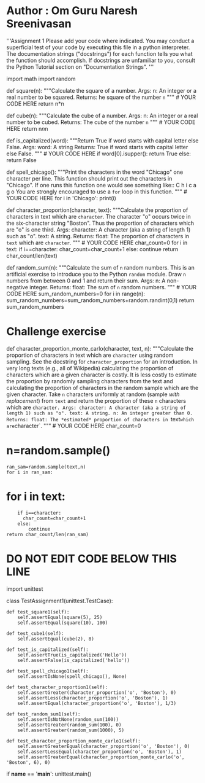 
# Author : Om Guru Naresh Sreenivasan

'''Assignment 1
Please add your code where indicated. You may conduct a superficial test of
your code by executing this file in a python interpreter.
The documentation strings ("docstrings") for each function tells you what the
function should accomplish. If docstrings are unfamiliar to you, consult the
Python Tutorial section on "Documentation Strings".
'''

import math
import random

def square(n):
    """Calculate the square of a number.
    Args:
        n: An integer or a real number to be squared.
    Returns:
        he square of the number `n`
    """
    # YOUR CODE HERE
    return n*n


def cube(n):
    """Calculate the cube of a number.
    Args:
        n: An integer or a real number to be cubed.
    Returns:
        The cube of the number `n`
    """
    # YOUR CODE HERE
    return n*n*n


def is_capitalized(word):
    """Return True if word starts with capital letter else False.
    Args:
        word: A string
    Returns:
        True if word starts with capital letter else False.
    """
    # YOUR CODE HERE
    if word[0].isupper():
        return True
    else:
        return False
    


def spell_chicago():
    """Print the characters in the word "Chicago" one character per line.
    This function should print out the characters in "Chicago". If
    one runs this function one would see something like::
        C
        h
        i
        c
        a
        g
        o
    You are strongly encouraged to use a ``for`` loop in this function.
    """
    # YOUR CODE HERE
     for i in 'Chicago':
        print(i)
        


def character_proportion(character, text):
    """Calculate the proportion of characters in text which are `character`.
    The character "o" occurs twice in the six-character string "Boston". Thus
    the proportion of characters which are "o" is one third.
    Args:
        character: A character (aka a string of length 1) such as "o".
        text: A string.
    Returns:
        float: The proportion of characters in `text` which are `character`.
    """
    # YOUR CODE HERE
    char_count=0
    for i in text:
        if i==character:
          char_count=char_count+1
        else:
            continue
    return char_count/len(text)
    


def random_sum(n):
    """Calculate the sum of `n` random numbers.
    This is an artificial exercise to introduce you to the Python ``random``
    module.
    Draw `n` numbers from between 0 and 1 and return their sum.
    Args:
        n: A non-negative integer.
    Returns:
        float: The sum of `n` random numbers.
    """
    # YOUR CODE HERE
    sum_random_numbers=0
    for i in range(n):
        sum_random_numbers=sum_random_numbers+random.randint(0,1)
    return sum_random_numbers

# Challenge exercise
def character_proportion_monte_carlo(character, text, n):
    """Calculate the proportion of characters in text which are `character` using random sampling.
    See the docstring for `character_proportion` for an introduction.
    In very long texts (e.g., all of Wikipedia) calculating the proportion of
    characters which are a given character is costly. It is less costly to
    estimate the proportion by randomly sampling characters from the text and
    calculating the proportion of characters in the random sample which are the
    given character.
    Take `n` characters uniformly at random (sample *with replacement*) from
    `text` and return the proportion of these `n` characters which are
    `character.
    Args:
        character: A character (aka a string of length 1) such as "o".
        text: A string.
        n: An integer greater than 0.
    Returns:
        float: The *estimated* proportion of characters in `text` which are `character`.
    """
    # YOUR CODE HERE
    char_count=0
#    n=random.sample()
    ran_sam=random.sample(text,n)
    for i in ran_sam:
#    for i in text:
        if i==character:
          char_count=char_count+1
        else:
            continue
    return char_count/len(ran_sam)
    


# DO NOT EDIT CODE BELOW THIS LINE

import unittest


class TestAssignment1(unittest.TestCase):

    def test_square1(self):
        self.assertEqual(square(5), 25)
        self.assertEqual(square(10), 100)

    def test_cube1(self):
        self.assertEqual(cube(2), 8)

    def test_is_capitalized(self):
        self.assertTrue(is_capitalized('Hello'))
        self.assertFalse(is_capitalized('hello'))

    def test_spell_chicago1(self):
        self.assertIsNone(spell_chicago(), None)

    def test_character_proportion1(self):
        self.assertGreater(character_proportion('o', 'Boston'), 0)
        self.assertLess(character_proportion('o', 'Boston'), 1)
        self.assertEqual(character_proportion('o', 'Boston'), 1/3)

    def test_random_sum1(self):
        self.assertIsNotNone(random_sum(100))
        self.assertGreater(random_sum(100), 0)
        self.assertGreater(random_sum(1000), 5)

    def test_character_proportion_monte_carlo1(self):
        self.assertGreaterEqual(character_proportion('o', 'Boston'), 0)
        self.assertLessEqual(character_proportion('o', 'Boston'), 1)
        self.assertGreaterEqual(character_proportion_monte_carlo('o', 'Boston', 6), 0)

if __name__ == '__main__':
    unittest.main()
